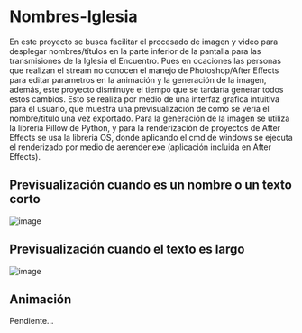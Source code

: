 # Nombres-Iglesia
En este proyecto se busca facilitar el procesado de imagen y video para desplegar nombres/títulos en la parte inferior de la pantalla para las transmisiones de la Iglesia el Encuentro. Pues en ocaciones las personas que realizan el stream no conocen el manejo de Photoshop/After Effects para editar parametros en la animación y la generación de la imagen, además, este proyecto disminuye el tiempo que se tardaría generar todos estos cambios.
Esto se realiza por medio de una interfaz grafica intuitiva para el usuario, que muestra una previsualización de como se vería el nombre/titulo una vez exportado. Para la generación de la imagen se utiliza la libreria Pillow de Python, y para la renderización de proyectos de After Effects se usa la libreria OS, donde aplicando el cmd de windows se ejecuta el renderizado por medio de aerender.exe (aplicación incluida en After Effects). <br />

## Previsualización cuando es un nombre o un texto corto

![image](https://user-images.githubusercontent.com/53503084/113650602-16466c80-9656-11eb-8262-d6cad9d91a77.png)

## Previsualización cuando el texto es largo

![image](https://user-images.githubusercontent.com/53503084/113650943-b3a1a080-9656-11eb-9c28-13f8afd0540e.png)

## Animación
Pendiente...
